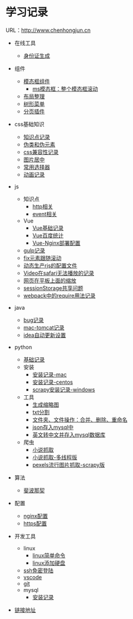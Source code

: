 # 学习记录

  URL：http://www.chenhongjun.cn
  
- 在线工具
  - [身份证生成](/online-tools/sfz.html)

- 组件
  - [模态框组件](/components/Modal/example.html)
    - [ms模态框：整个模态框滚动](/components/Modal/ms-example.html)
  - [布局整理](/components/Layout/example.html)
  - [树形菜单](/components/TreeMenu/example.html)
  - [分页插件](/components/Paging/example.html)

- css基础知识
  - [知识点记录](/css/knowledge-point-record.md)
  - [伪类和伪元素](/css/pseudo-classes-elements.md)
  - [css兼容性记录](/css/browser-diff-record.md)
  - [图片居中](/css/image-center/image-center.html)
  - [常用选择器](/css/css-selector.md)
  - [动画记录](/css/transition-transform-animate-record.md)

- js
  - 知识点
    - [http相关](/js/knowledge/http.md)
    - [event相关](/js/knowledge/event.md)
  - Vue
    - [Vue基础记录](/js/vue/vue-base-record.md) 
    - [Vue百度统计](/js/vue/vue-baidu-tongji.md)
    - [Vue-Nginx部署配置](/js/vue/vue-nginx-deploy.md)
  - [gulp记录](/js/gulp-record.md)  
  - [fix元素跟随滚动](/js/fix-scroll.md)
  - [动态生产rjs的配置文件](/js/dynamic-require-build-js.md)
  - [Video在safari无法播放的记录](/js/video-safari-record.md)
  - [网页在平板上面的缩放](/js/page-in-pad-scale.md)
  - [sessionStorage共享问题](/js/sessionstorage-share.md)
  - [webpack中的require用法记录](/js/webpack-require.md)

- java
  - [bug记录](/java/bug-record.md)
  - [mac-tomcat记录](/java/mac-tomcat.md)
  - [idea自动更新设置](/java/idea-auto-update.md)

- python
  - [基础记录](/python/python-base-record.md)
  - 安装
    - [安装记录-mac](/python/install/install-in-mac.md)
    - [安装记录-centos](/python/install/install-in-centos.md)
    - [scrapy安装记录-windows](/python/install/scrapy-install-in-windows.md)
  - 工具
    - [生成缩略图](/python/tools/image-thumb.md)
    - [txt分割](/python/tools/txt-split.md)
    - [文件夹、文件操作：合并、删除、重命名](/python/tools/floder-file-operation.md)
    - [json存入mysql中](/python/tools/json2mysql.md)
    - [英文转中文并存入mysql数据库](/python/tools/eng2chs.md)
  - 爬虫
    - [小说抓取](/python/scrapy/biqukan-book-scrapy.md)
    - [小说抓取-多线程版](/python/scrapy/biqukan-book-scrapy-multi-thread.md)
    - [pexels流行图片抓取-scrapy版](/python/scrapy/pexels-popular-photos-scrapy.md)

- 算法
  - [斐波那契](/algorithm/fibonacci.md)

- 配置
  - [nginx配置](/config/nginx-config.md)
  - [https配置](/config/https-config.md)

- 开发工具
  - linux
    - [linux简单命令](/ide-tools/linux/linux-base-command.md)
    - [linux添加硬盘](/ide-tools/linux/linux-add-disk.md)
  - [ssh免密登陆](/ide-tools/ssh-login.md)
  - [vscode](/ide-tools/vs-code.md)
  - [git](/ide-tools/git.md)
  - mysql
    - [安装记录](/ide-tools/mysql/install.md)

- [链接地址](/links/links.md)
